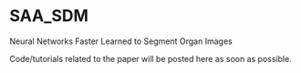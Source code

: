 # SAA_SDM
Neural Networks Faster Learned to Segment Organ Images

Code/tutorials related to the paper will be posted here as soon as possible.
